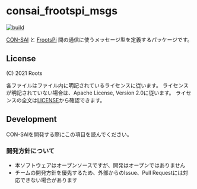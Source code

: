 # consai_frootspi_msgs

[![build](https://github.com/SSL-Roots/consai_frootspi_msgs/actions/workflows/build.yaml/badge.svg?branch=main)](https://github.com/SSL-Roots/consai_frootspi_msgs/actions/workflows/build.yaml)

[CON-SAI](https://github.com/SSL-Roots/consai_ros2)
と
[FrootsPi](https://github.com/SSL-Roots/FrootsPi)
間の通信に使うメッセージ型を定義するパッケージです。

## License

(C) 2021 Roots

各ファイルはファイル内に明記されているライセンスに従います。
ライセンスが明記されていない場合は、Apache License, Version 2.0に従います。
ライセンスの全文は[LICENSE](./LICENSE)から確認できます。

## Development

CON-SAIを開発する際にこの項目を読んでください。

### 開発方針について

- 本ソフトウェアはオープンソースですが、開発はオープンではありません
- チームの開発方針を優先するため、外部からのIssue、Pull Requestには対応できない場合があります
